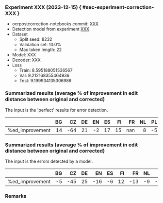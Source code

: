 ### Experiment XXX (2023-12-15) { #sec-experiment-correction-XXX }

* ocrpostcorrection-notebooks commit: [XXX](XXX)
* Detection model from experiment [XXX](XXX)
* Dataset
    * Split seed: 8232
    * Validation set: 10.0%
    * Max token length: 22
* Model: XXX
* Decoder: XXX
* Loss
    * Train: 8.595188051536567
    * Val: 9.212168355464936
    * Test: 9.199934135306986

### Summarized results (average % of improvement in edit distance between original and corrected)

The input is the 'perfect' results for error detection.

|                 |   BG |   CZ |   DE |   EN |   ES |   FI |   FR |   NL |   PL |   SL |
|:----------------|-----:|-----:|-----:|-----:|-----:|-----:|-----:|-----:|-----:|-----:|
| %ed_improvement |   14 |  -64 |   21 |   -2 |   17 |   15 |  nan |    8 |   -5 |  -25 |

### Summarized results (average % of improvement in edit distance between original and corrected)

The input is the errors detected by a model.

|                 |   BG |   CZ |   DE |   EN |   ES |   FI |   FR |   NL |   PL |   SL |
|:----------------|-----:|-----:|-----:|-----:|-----:|-----:|-----:|-----:|-----:|-----:|
| %ed_improvement |   -5 |  -45 |   25 |  -16 |   -6 |   12 |  -13 |   -9 |  -15 |  -37 |

### Remarks